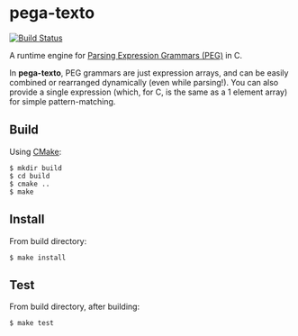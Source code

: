 pega-texto
==========
[![Build Status](https://travis-ci.org/gilzoide/pega-texto.svg?branch=master)](https://travis-ci.org/gilzoide/pega-texto)

A runtime engine for [Parsing Expression Grammars (PEG)](http://bford.info/packrat/) in C.

In __pega-texto__, PEG grammars are just expression arrays, and can be easily
combined or rearranged dynamically (even while parsing!). You can also provide
a single expression (which, for C, is the same as a 1 element array) for simple
pattern-matching.


Build
-----
Using [CMake](https://cmake.org/):

	$ mkdir build
	$ cd build
	$ cmake ..
	$ make


Install
-------
From build directory:

	$ make install


Test
----
From build directory, after building:

	$ make test

